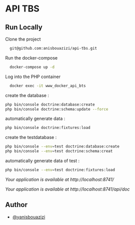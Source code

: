 
# API TBS

## Run Locally

Clone the project

```bash
  git@github.com:anisbouazizi/api-tbs.git
```

Run the docker-compose

```bash
  docker-compose up -d
```

Log into the PHP container

```bash
  docker exec -it www_docker_api_bts
```

create the database :

```bash
php bin/console doctrine:database:create
php bin/console doctrine:schema:update --force
```

automatically generate data :

```bash
php bin/console doctrine:fixtures:load
```

create the testdatabase :

```bash
php bin/console --env=test doctrine:database:create
php bin/console --env=test doctrine:schema:creat
```

automatically generate data of test :

```bash
php bin/console --env=test doctrine:fixtures:load
```


*Your application is available at http://localhost:8741/*

*Your application is available at http://localhost:8741/api/doc*


## Author

- [@yanisbouazizi](https://github.com/anisbouazizi)
